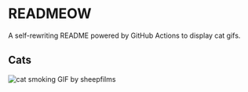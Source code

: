 # READMEOW

A self-rewriting README powered by GitHub Actions to display cat gifs.

## Cats

![cat smoking GIF by sheepfilms](https://media2.giphy.com/media/l0ExdMHUDKteztyfe/200.gif?cid=9acd02dav59qf2emt05bzlboj9d4m8do5a28407f2ggxw768&ep=v1_gifs_search&rid=200.gif&ct=g)
